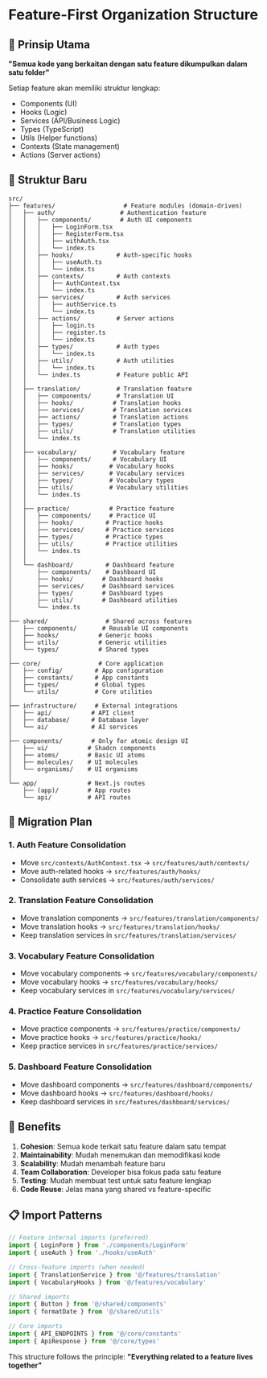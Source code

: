 # Feature-First Organization Structure

## 🎯 **Prinsip Utama**

**"Semua kode yang berkaitan dengan satu feature dikumpulkan dalam satu folder"**

Setiap feature akan memiliki struktur lengkap:
- Components (UI)
- Hooks (Logic)
- Services (API/Business Logic)
- Types (TypeScript)
- Utils (Helper functions)
- Contexts (State management)
- Actions (Server actions)

## 📁 **Struktur Baru**

```
src/
├── features/                   # Feature modules (domain-driven)
│   ├── auth/                  # Authentication feature
│   │   ├── components/        # Auth UI components
│   │   │   ├── LoginForm.tsx
│   │   │   ├── RegisterForm.tsx
│   │   │   ├── withAuth.tsx
│   │   │   └── index.ts
│   │   ├── hooks/            # Auth-specific hooks
│   │   │   ├── useAuth.ts
│   │   │   └── index.ts
│   │   ├── contexts/         # Auth contexts
│   │   │   ├── AuthContext.tsx
│   │   │   └── index.ts
│   │   ├── services/         # Auth services
│   │   │   ├── authService.ts
│   │   │   └── index.ts
│   │   ├── actions/          # Server actions
│   │   │   ├── login.ts
│   │   │   ├── register.ts
│   │   │   └── index.ts
│   │   ├── types/            # Auth types
│   │   │   └── index.ts
│   │   ├── utils/            # Auth utilities
│   │   │   └── index.ts
│   │   └── index.ts          # Feature public API
│   │
│   ├── translation/          # Translation feature
│   │   ├── components/       # Translation UI
│   │   ├── hooks/           # Translation hooks
│   │   ├── services/        # Translation services
│   │   ├── actions/         # Translation actions
│   │   ├── types/           # Translation types
│   │   ├── utils/           # Translation utilities
│   │   └── index.ts
│   │
│   ├── vocabulary/          # Vocabulary feature
│   │   ├── components/      # Vocabulary UI
│   │   ├── hooks/          # Vocabulary hooks
│   │   ├── services/       # Vocabulary services
│   │   ├── types/          # Vocabulary types
│   │   ├── utils/          # Vocabulary utilities
│   │   └── index.ts
│   │
│   ├── practice/           # Practice feature
│   │   ├── components/     # Practice UI
│   │   ├── hooks/         # Practice hooks
│   │   ├── services/      # Practice services
│   │   ├── types/         # Practice types
│   │   ├── utils/         # Practice utilities
│   │   └── index.ts
│   │
│   └── dashboard/         # Dashboard feature
│       ├── components/    # Dashboard UI
│       ├── hooks/        # Dashboard hooks
│       ├── services/     # Dashboard services
│       ├── types/        # Dashboard types
│       ├── utils/        # Dashboard utilities
│       └── index.ts
│
├── shared/                # Shared across features
│   ├── components/       # Reusable UI components
│   ├── hooks/           # Generic hooks
│   ├── utils/           # Generic utilities
│   └── types/           # Shared types
│
├── core/                # Core application
│   ├── config/         # App configuration
│   ├── constants/      # App constants
│   ├── types/          # Global types
│   └── utils/          # Core utilities
│
├── infrastructure/     # External integrations
│   ├── api/           # API client
│   ├── database/      # Database layer
│   └── ai/            # AI services
│
├── components/        # Only for atomic design UI
│   ├── ui/           # Shadcn components
│   ├── atoms/        # Basic UI atoms
│   ├── molecules/    # UI molecules
│   └── organisms/    # UI organisms
│
└── app/              # Next.js routes
    ├── (app)/        # App routes
    └── api/          # API routes
```

## 🔄 **Migration Plan**

### 1. **Auth Feature Consolidation**
- Move `src/contexts/AuthContext.tsx` → `src/features/auth/contexts/`
- Move auth-related hooks → `src/features/auth/hooks/`
- Consolidate auth services → `src/features/auth/services/`

### 2. **Translation Feature Consolidation**
- Move translation components → `src/features/translation/components/`
- Move translation hooks → `src/features/translation/hooks/`
- Keep translation services in `src/features/translation/services/`

### 3. **Vocabulary Feature Consolidation**
- Move vocabulary components → `src/features/vocabulary/components/`
- Move vocabulary hooks → `src/features/vocabulary/hooks/`
- Keep vocabulary services in `src/features/vocabulary/services/`

### 4. **Practice Feature Consolidation**
- Move practice components → `src/features/practice/components/`
- Move practice hooks → `src/features/practice/hooks/`
- Keep practice services in `src/features/practice/services/`

### 5. **Dashboard Feature Consolidation**
- Move dashboard components → `src/features/dashboard/components/`
- Move dashboard hooks → `src/features/dashboard/hooks/`
- Keep dashboard services in `src/features/dashboard/services/`

## 🎯 **Benefits**

1. **Cohesion**: Semua kode terkait satu feature dalam satu tempat
2. **Maintainability**: Mudah menemukan dan memodifikasi kode
3. **Scalability**: Mudah menambah feature baru
4. **Team Collaboration**: Developer bisa fokus pada satu feature
5. **Testing**: Mudah membuat test untuk satu feature lengkap
6. **Code Reuse**: Jelas mana yang shared vs feature-specific

## 📋 **Import Patterns**

```typescript
// Feature internal imports (preferred)
import { LoginForm } from './components/LoginForm'
import { useAuth } from './hooks/useAuth'

// Cross-feature imports (when needed)
import { TranslationService } from '@/features/translation'
import { VocabularyHooks } from '@/features/vocabulary'

// Shared imports
import { Button } from '@/shared/components'
import { formatDate } from '@/shared/utils'

// Core imports
import { API_ENDPOINTS } from '@/core/constants'
import { ApiResponse } from '@/core/types'
```

This structure follows the principle: **"Everything related to a feature lives together"**

